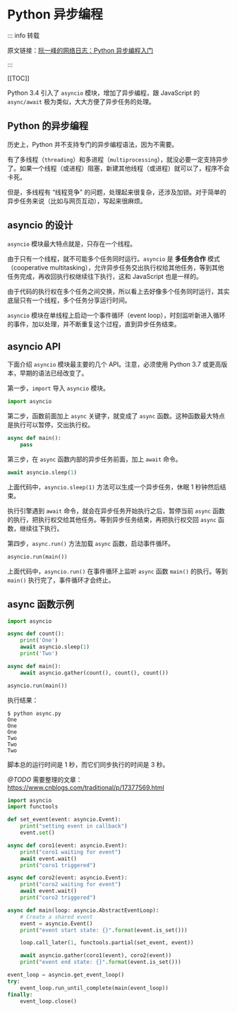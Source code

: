 # Python 异步编程

::: info 转载

原文链接：[阮一峰的网络日志：Python 异步编程入门](https://www.ruanyifeng.com/blog/2019/11/python-asyncio.html)

:::

[[TOC]]

Python 3.4 引入了 `asyncio` 模块，增加了异步编程，跟 JavaScript 的 `async/await` 极为类似，大大方便了异步任务的处理。

## Python 的异步编程

历史上，Python 并不支持专门的异步编程语法，因为不需要。

有了多线程（`threading`）和多进程（`multiprocessing`），就没必要一定支持异步了。如果一个线程（或进程）阻塞，新建其他线程（或进程）就可以了，程序不会卡死。

但是，多线程有 “线程竞争” 的问题，处理起来很复杂，还涉及加锁。对于简单的异步任务来说（比如与网页互动），写起来很麻烦。

## asyncio 的设计

`asyncio` 模块最大特点就是，只存在一个线程。

由于只有一个线程，就不可能多个任务同时运行。`asyncio` 是 **多任务合作** 模式（cooperative multitasking），允许异步任务交出执行权给其他任务，等到其他任务完成，再收回执行权继续往下执行，这和 JavaScript 也是一样的。

由于代码的执行权在多个任务之间交换，所以看上去好像多个任务同时运行，其实底层只有一个线程，多个任务分享运行时间。

`asyncio` 模块在单线程上启动一个事件循环（event loop），时刻监听新进入循环的事件，加以处理，并不断重复这个过程，直到异步任务结束。

## asyncio API

下面介绍 `asyncio` 模块最主要的几个 API。注意，必须使用 Python 3.7 或更高版本，早期的语法已经改变了。

第一步，`import` 导入 `asyncio` 模块。

```python
import asyncio
```

第二步，函数前面加上 `async` 关键字，就变成了 `async` 函数。这种函数最大特点是执行可以暂停，交出执行权。

```python
async def main():
    pass
```

第三步，在 `async` 函数内部的异步任务前面，加上 `await` 命令。

```python
await asyncio.sleep(1)
```

上面代码中，`asyncio.sleep(1)` 方法可以生成一个异步任务，休眠 1 秒钟然后结束。

执行引擎遇到 `await` 命令，就会在异步任务开始执行之后，暂停当前 `async` 函数的执行，把执行权交给其他任务。等到异步任务结束，再把执行权交回 `async` 函数，继续往下执行。

第四步，`async.run()` 方法加载 `async` 函数，启动事件循环。

```python
asyncio.run(main())
```

上面代码中，`asyncio.run()` 在事件循环上监听 `async` 函数 `main()` 的执行。等到 `main()` 执行完了，事件循环才会终止。

## async 函数示例

```python
import asyncio

async def count():
    print('One')
    await asyncio.sleep(1)
    print('Two')

async def main():
    await asyncio.gather(count(), count(), count())

asyncio.run(main())
```

执行结果：

```console
$ python async.py
One
One
One
Two
Two
Two
```

脚本总的运行时间是 1 秒，而它们同步执行的时间是 3 秒。

*@TODO* 需要整理的文章：<https://www.cnblogs.com/traditional/p/17377569.html>

```python
import asyncio
import functools

def set_event(event: asyncio.Event):
    print("setting event in callback")
    event.set()

async def coro1(event: asyncio.Event):
    print("coro1 waiting for event")
    await event.wait()
    print("coro1 triggered")

async def coro2(event: asyncio.Event):
    print("coro2 waiting for event")
    await event.wait()
    print("coro2 triggered")

async def main(loop: asyncio.AbstractEventLoop):
    # Create a shared event
    event = asyncio.Event()
    print("event start state: {}".format(event.is_set()))

    loop.call_later(1, functools.partial(set_event, event))

    await asyncio.gather(coro1(event), coro2(event))
    print("event end state: {}".format(event.is_set()))

event_loop = asyncio.get_event_loop()
try:
    event_loop.run_until_complete(main(event_loop))
finally:
    event_loop.close()
```

